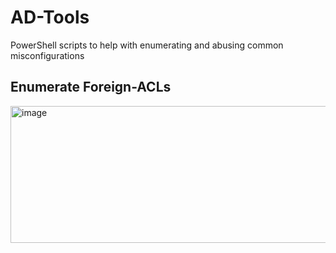 # AD-Tools
PowerShell scripts to help with enumerating and abusing common misconfigurations

## Enumerate Foreign-ACLs

<img width="1019" height="219" alt="image" src="https://github.com/user-attachments/assets/c8b39c5f-0b96-4f5f-bb86-ba70ed114a30" />
